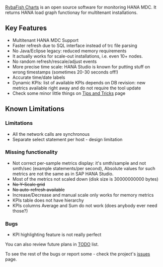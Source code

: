 [RybaFish Charts](/) is an open source software for monitoring HANA MDC. It returns HANA load graph functionay for multitenant installations.

## Key Features
* Multitenant HANA MDC Support
* Faster refresh due to SQL interface instead of trc file parsing
* No Java/Eclipse legacy: reduced memory requirements
* It actually works for scale-out installations, i.e. even 10+ nodes.
* No random refresh/rescale/adjust events
* More precise time scale: HANA Studio is known for putting stuff on wrong timestamps (sometimes 20-30 seconds off!)
* Accurate time/date labels 
* Dynamic KPIs: list of available KPIs depends on DB revision: new metrics available right away and do not require the tool update
* Check some minor little things on [Tips and Tricks](/tips) page

## Known Limitations
### Limitations
* All the network calls are synchronous
* Separate select statement per host - design limitation

### Missing functionality
* Not correct per-sample metrics display: it's smth/sample and not smth/sec (example statements/per second), Absolute values for such metrics are not the same as in SAP HANA Studio.
* Most of the metrics not scaled down (disk size is 30000000000 bytes)
* ~~No Y-Scale grid~~
* ~~No auto-refresh available~~
* Increase/Decrease and manual scale only works for memory metrics
* KPIs table does not have hierarchy
* KPIs columns Average and Sum do not work (does anybody ever need those?)

### Bugs
* KPI highlighting feature is not really perfect

You can also review future plans in [TODO](/todo) list.

To see the rest of the bugs or report some - check the project's [issues](https://github.com/rybafish/rybafish/issues) page.

